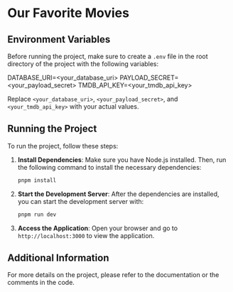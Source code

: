 # Our Favorite Movies

## Environment Variables

Before running the project, make sure to create a `.env` file in the root directory of the project with the following variables:

DATABASE_URI=<your_database_uri>
PAYLOAD_SECRET=<your_payload_secret>
TMDB_API_KEY=<your_tmdb_api_key>

Replace `<your_database_uri>`, `<your_payload_secret>`, and `<your_tmdb_api_key>` with your actual values.

## Running the Project

To run the project, follow these steps:

1. **Install Dependencies**: Make sure you have Node.js installed. Then, run the following command to install the necessary dependencies:

   ```bash
   pnpm install
   ```

2. **Start the Development Server**: After the dependencies are installed, you can start the development server with:

   ```bash
   pnpm run dev
   ```

3. **Access the Application**: Open your browser and go to `http://localhost:3000` to view the application.

## Additional Information

For more details on the project, please refer to the documentation or the comments in the code.

